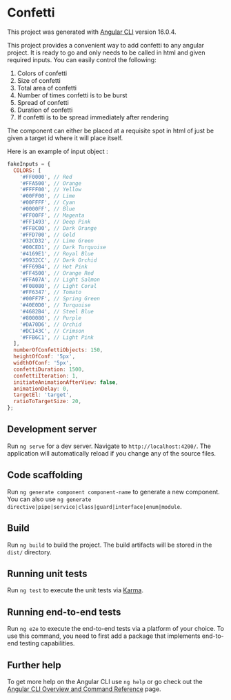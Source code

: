 # Confetti

This project was generated with [Angular CLI](https://github.com/angular/angular-cli) version 16.0.4.

This project provides a convenient way to add confetti to any angular project. It is ready to go and only needs to be called in html and given required inputs. You can easily control the following:
1. Colors of confetti 
2. Size of confetti
3. Total area of confetti
4. Number of times confetti is to be burst
5. Spread of confetti
6. Duration of confetti
7. If confetti is to be spread immediately after rendering

The component can either be placed at a requisite spot in html of just be given a target id where it will place itself.

Here is an example of input object : 

```javascript
fakeInputs = {
  COLORS: [
    '#FF0000', // Red
    '#FFA500', // Orange
    '#FFFF00', // Yellow
    '#00FF00', // Lime
    '#00FFFF', // Cyan
    '#0000FF', // Blue
    '#FF00FF', // Magenta
    '#FF1493', // Deep Pink
    '#FF8C00', // Dark Orange
    '#FFD700', // Gold
    '#32CD32', // Lime Green
    '#00CED1', // Dark Turquoise
    '#4169E1', // Royal Blue
    '#9932CC', // Dark Orchid
    '#FF69B4', // Hot Pink
    '#FF4500', // Orange Red
    '#FFA07A', // Light Salmon
    '#F08080', // Light Coral
    '#FF6347', // Tomato
    '#00FF7F', // Spring Green
    '#40E0D0', // Turquoise
    '#4682B4', // Steel Blue
    '#800080', // Purple
    '#DA70D6', // Orchid
    '#DC143C', // Crimson
    '#FFB6C1', // Light Pink
  ],
  numberOfConfettiObjects: 150,
  heightOfConf: '5px',
  widthOfConf: '5px',
  confettiDuration: 1500,
  confettiIteration: 1,
  initiateAnimationAfterView: false,
  animationDelay: 0,
  targetEl: 'target',
  ratioToTargetSize: 20,
};
```

## Development server

Run `ng serve` for a dev server. Navigate to `http://localhost:4200/`. The application will automatically reload if you change any of the source files.

## Code scaffolding

Run `ng generate component component-name` to generate a new component. You can also use `ng generate directive|pipe|service|class|guard|interface|enum|module`.

## Build

Run `ng build` to build the project. The build artifacts will be stored in the `dist/` directory.

## Running unit tests

Run `ng test` to execute the unit tests via [Karma](https://karma-runner.github.io).

## Running end-to-end tests

Run `ng e2e` to execute the end-to-end tests via a platform of your choice. To use this command, you need to first add a package that implements end-to-end testing capabilities.

## Further help

To get more help on the Angular CLI use `ng help` or go check out the [Angular CLI Overview and Command Reference](https://angular.io/cli) page.
